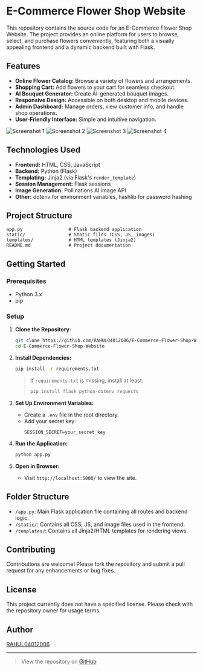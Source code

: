 # E-Commerce Flower Shop Website

This repository contains the source code for an E-Commerce Flower Shop Website. The project provides an online platform for users to browse, select, and purchase flowers conveniently, featuring both a visually appealing frontend and a dynamic backend built with Flask.

## Features

- **Online Flower Catalog:** Browse a variety of flowers and arrangements.
- **Shopping Cart:** Add flowers to your cart for seamless checkout.
- **AI Bouquet Generator:** Create AI-generated bouquet images.
- **Responsive Design:** Accessible on both desktop and mobile devices.
- **Admin Dashboard:** Manage orders, view customer info, and handle shop operations.
- **User-Friendly Interface:** Simple and intuitive navigation.

![Screenshot 1](https://github.com/user-attachments/assets/b22fb8c7-3da4-4463-be35-127915e2a601)
![Screenshot 2](https://github.com/user-attachments/assets/9ddf609b-1e6d-4f5b-9566-50e9203d1218)
![Screenshot 3](https://github.com/user-attachments/assets/46115b8e-5fef-4af5-8a4d-8a6d1bc36d8b)
![Screenshot 4](https://github.com/user-attachments/assets/02dad176-b95c-4632-8b03-7bece7b6304f)

## Technologies Used

- **Frontend:** HTML, CSS, JavaScript
- **Backend:** Python (Flask)
- **Templating:** Jinja2 (via Flask's `render_template`)
- **Session Management:** Flask sessions
- **Image Generation:** Pollinations AI image API
- **Other:** dotenv for environment variables, hashlib for password hashing

## Project Structure

```
app.py                 # Flask backend application
static/                # Static files (CSS, JS, images)
templates/             # HTML templates (Jinja2)
README.md              # Project documentation
```

## Getting Started

### Prerequisites

- Python 3.x
- pip

### Setup

1. **Clone the Repository:**
    ```bash
    git clone https://github.com/RAHUL04012006/E-Commerce-Flower-Shop-Website.git
    cd E-Commerce-Flower-Shop-Website
    ```

2. **Install Dependencies:**
    ```bash
    pip install -r requirements.txt
    ```
    > If `requirements.txt` is missing, install at least:
    > ```bash
    > pip install flask python-dotenv requests
    > ```

3. **Set Up Environment Variables:**
    - Create a `.env` file in the root directory.
    - Add your secret key:  
      ```
      SESSION_SECRET=your_secret_key
      ```

4. **Run the Application:**
    ```bash
    python app.py
    ```

5. **Open in Browser:**
    - Visit `http://localhost:5000/` to view the site.

## Folder Structure

- `/app.py`: Main Flask application file containing all routes and backend logic.
- `/static/`: Contains all CSS, JS, and image files used in the frontend.
- `/templates/`: Contains all Jinja2/HTML templates for rendering views.

## Contributing

Contributions are welcome! Please fork the repository and submit a pull request for any enhancements or bug fixes.

## License

This project currently does not have a specified license. Please check with the repository owner for usage terms.

## Author

[RAHUL04012006](https://github.com/RAHUL04012006)

---

> View the repository on [GitHub](https://github.com/RAHUL04012006/E-Commerce-Flower-Shop-Website)
